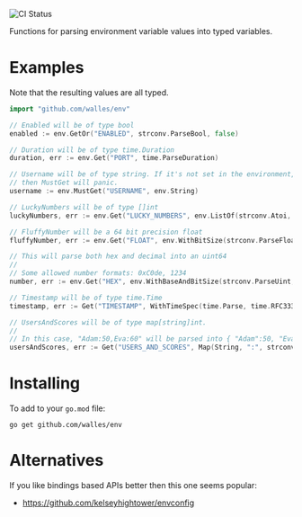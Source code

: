 ![CI Status](https://github.com/walles/env/actions/workflows/ci.yml/badge.svg?branch=main)

Functions for parsing environment variable values into typed variables.

# Examples

Note that the resulting values are all typed.

```go
import "github.com/walles/env"

// Enabled will be of type bool
enabled := env.GetOr("ENABLED", strconv.ParseBool, false)

// Duration will be of type time.Duration
duration, err := env.Get("PORT", time.ParseDuration)

// Username will be of type string. If it's not set in the environment,
// then MustGet will panic.
username := env.MustGet("USERNAME", env.String)

// LuckyNumbers will be of type []int
luckyNumbers, err := env.Get("LUCKY_NUMBERS", env.ListOf(strconv.Atoi, ","))

// FluffyNumber will be a 64 bit precision float
fluffyNumber, err := env.Get("FLOAT", env.WithBitSize(strconv.ParseFloat, 64))

// This will parse both hex and decimal into an uint64
//
// Some allowed number formats: 0xC0de, 1234
number, err := env.Get("HEX", env.WithBaseAndBitSize(strconv.ParseUint, 0, 64))

// Timestamp will be of type time.Time
timestamp, err := Get("TIMESTAMP", WithTimeSpec(time.Parse, time.RFC3339))

// UsersAndScores will be of type map[string]int.
//
// In this case, "Adam:50,Eva:60" will be parsed into { "Adam":50, "Eva":60 }.
usersAndScores, err := Get("USERS_AND_SCORES", Map(String, ":", strconv.Atoi, ","))
```

# Installing

To add to your `go.mod` file:

```
go get github.com/walles/env
```

# Alternatives

If you like bindings based APIs better then this one seems popular:

* <https://github.com/kelseyhightower/envconfig>
